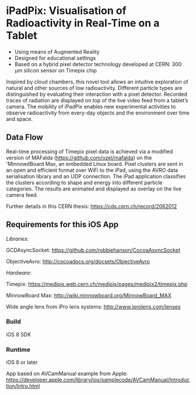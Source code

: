 # iPadPix: Visualisation of Radioactivity in Real-Time on a Tablet

- Using means of Augmented Reality 
- Designed for educational settings 
- Based on a hybrid pixel detector technology developed at CERN: 300 μm silicon sensor on Timepix chip

Inspired by cloud chambers, this novel tool allows an intuitive exploration of natural and other sources of low radioactivity. Different particle types are distinguished by evaluating their interaction with a pixel detector. Recorded traces of radiation are displayed on top of the live video feed from a tablet’s camera. The mobility of iPadPix enables new experimental activities to observe radioactivity from every-day objects and the environment over time and space.

## Data Flow

Real-time processing of Timepix pixel data is achieved via a modified version of MAFalda (https://github.com/ozel/mafalda) on the 'MinnowdBoard Max, an embedded Linux board. Pixel clusters are sent in an open and efficient format over WiFi to the iPad, using the AVRO data serialisation library and an UDP connection. The iPad application classifies the clusters according to shape and energy into different particle categories. The results are animated and displayed as overlay on the live camera feed. 

Further details in this CERN thesis: https://cds.cern.ch/record/2062012

## Requirements for this iOS App

_Libraries_:

GCDAsyncSocket: https://github.com/robbiehanson/CocoaAsyncSocket

ObjectiveAvro: http://cocoadocs.org/docsets/ObjectiveAvro

_Hardware_:

Timepix: https://medipix.web.cern.ch/medipix/pages/medipix2/timepix.php

MinnowBoard Max: http://wiki.minnowboard.org/MinnowBoard_MAX

Wide angle lens from iPro lens systems: http://www.iprolens.com/lenses 

### Build

iOS 8 SDK

### Runtime

iOS 8 or later

App based on AVCamManual example from Apple: https://developer.apple.com/library/ios/samplecode/AVCamManual/Introduction/Intro.html